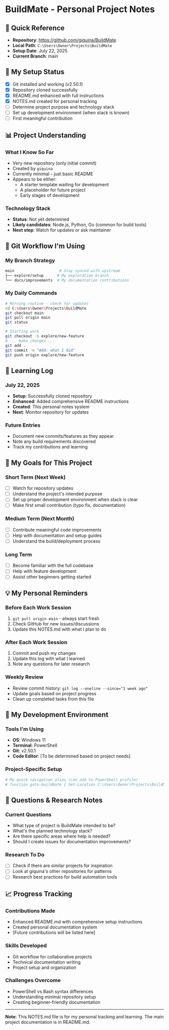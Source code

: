 # BuildMate - Personal Project Notes

## 📁 Quick Reference
- **Repository**: https://github.com/giquina/BuildMate  
- **Local Path**: `C:\Users\Owner\Projects\BuildMate`
- **Setup Date**: July 22, 2025
- **Current Branch**: main

## 🚀 My Setup Status
- [x] Git installed and working (v2.50.1)
- [x] Repository cloned successfully  
- [x] README.md enhanced with full instructions
- [x] NOTES.md created for personal tracking
- [ ] Determine project purpose and technology stack
- [ ] Set up development environment (when stack is known)
- [ ] First meaningful contribution

## 📊 Project Understanding

### What I Know So Far
- Very new repository (only initial commit)
- Created by `giquina` 
- Currently minimal - just basic README
- Appears to be either:
  - A starter template waiting for development
  - A placeholder for future project
  - Early stages of development

### Technology Stack
- **Status**: Not yet determined
- **Likely candidates**: Node.js, Python, Go (common for build tools)
- **Next step**: Watch for updates or ask maintainer

## 🔄 Git Workflow I'm Using

### My Branch Strategy
```bash
main                    # Stay synced with upstream
├── explore/setup      # My exploration branch  
└── docs/improvements  # My documentation contributions
```

### My Daily Commands
```bash
# Morning routine - check for updates
cd C:\Users\Owner\Projects\BuildMate
git checkout main
git pull origin main
git status

# Starting work
git checkout -b explore/new-feature
# ... make changes ...
git add .
git commit -m "Add: what I did"
git push origin explore/new-feature
```

## 📝 Learning Log

### July 22, 2025
- **Setup**: Successfully cloned repository
- **Enhanced**: Added comprehensive README instructions
- **Created**: This personal notes system
- **Next**: Monitor repository for updates

### Future Entries
- Document new commits/features as they appear
- Note any build requirements discovered
- Track my contributions and learning

## 🎯 My Goals for This Project

### Short Term (Next Week)
- [ ] Watch for repository updates
- [ ] Understand the project's intended purpose  
- [ ] Set up proper development environment when stack is clear
- [ ] Make first small contribution (typo fix, documentation)

### Medium Term (Next Month)
- [ ] Contribute meaningful code improvements
- [ ] Help with documentation and setup guides
- [ ] Understand the build/deployment process

### Long Term
- [ ] Become familiar with the full codebase
- [ ] Help with feature development
- [ ] Assist other beginners getting started

## 💡 My Personal Reminders

### Before Each Work Session
1. `git pull origin main` - always start fresh
2. Check GitHub for new issues/discussions
3. Update this NOTES.md with what I plan to do

### After Each Work Session  
1. Commit and push my changes
2. Update this log with what I learned
3. Note any questions for later research

### Weekly Review
- Review commit history: `git log --oneline --since="1 week ago"`
- Update goals based on project progress
- Clean up completed tasks from this file

## 🔧 My Development Environment

### Tools I'm Using
- **OS**: Windows 11
- **Terminal**: PowerShell  
- **Git**: v2.50.1
- **Code Editor**: [To be determined based on project needs]

### Project-Specific Setup
```bash
# My quick navigation alias (can add to PowerShell profile)
# function goto-buildmate { Set-Location C:\Users\Owner\Projects\BuildMate }
```

## 🤔 Questions & Research Notes

### Current Questions
- What type of project is BuildMate intended to be?
- What's the planned technology stack?
- Are there specific areas where help is needed?
- Should I create issues for documentation improvements?

### Research To Do
- [ ] Check if there are similar projects for inspiration
- [ ] Look at giquina's other repositories for patterns
- [ ] Research best practices for build automation tools

## 📈 Progress Tracking

### Contributions Made
- Enhanced README.md with comprehensive setup instructions
- Created personal documentation system
- [Future contributions will be listed here]

### Skills Developed
- Git workflow for collaborative projects
- Technical documentation writing
- Project setup and organization

### Challenges Overcome
- PowerShell vs Bash syntax differences
- Understanding minimal repository setup
- Creating beginner-friendly documentation

---

**Note**: This NOTES.md file is for my personal tracking and learning. The main project documentation is in README.md.